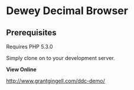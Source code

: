 Dewey Decimal Browser
=====================


Prerequisites
-------------

Requires PHP 5.3.0

Simply clone on to your development server.

**View Online**

http://www.grantgingell.com/ddc-demo/

